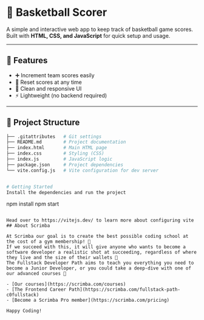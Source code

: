 # 🏀 Basketball Scorer

A simple and interactive web app to keep track of basketball game scores.  
Built with **HTML, CSS, and JavaScript** for quick setup and usage.

---

## 🚀 Features
- ➕ Increment team scores easily  
- 🔄 Reset scores at any time  
- 🎨 Clean and responsive UI  
- ⚡ Lightweight (no backend required)  

---

## 📂 Project Structure

```bash
├── .gitattributes   # Git settings
├── README.md        # Project documentation
├── index.html       # Main HTML page
├── index.css        # Styling (CSS)
├── index.js         # JavaScript logic
├── package.json     # Project dependencies
└── vite.config.js   # Vite configuration for dev server


# Getting Started
Install the dependencies and run the project
```
npm install
npm start
```

Head over to https://vitejs.dev/ to learn more about configuring vite
## About Scrimba

At Scrimba our goal is to create the best possible coding school at the cost of a gym membership! 💜
If we succeed with this, it will give anyone who wants to become a software developer a realistic shot at succeeding, regardless of where they live and the size of their wallets 🎉
The Fullstack Developer Path aims to teach you everything you need to become a Junior Developer, or you could take a deep-dive with one of our advanced courses 🚀

- [Our courses](https://scrimba.com/courses)
- [The Frontend Career Path](https://scrimba.com/fullstack-path-c0fullstack)
- [Become a Scrimba Pro member](https://scrimba.com/pricing)

Happy Coding!
